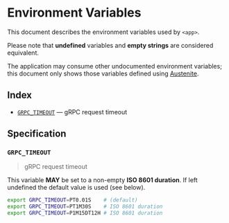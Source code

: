 # Environment Variables

This document describes the environment variables used by `<app>`.

Please note that **undefined** variables and **empty strings** are considered
equivalent.

The application may consume other undocumented environment variables; this
document only shows those variables defined using [Austenite].

[austenite]: https://github.com/eloquent/austenite

## Index

- [`GRPC_TIMEOUT`](#GRPC_TIMEOUT) — gRPC request timeout

## Specification

### `GRPC_TIMEOUT`

> gRPC request timeout

This variable **MAY** be set to a non-empty **ISO 8601 duration**.
If left undefined the default value is used (see below).

```sh
export GRPC_TIMEOUT=PT0.01S    # (default)
export GRPC_TIMEOUT=PT1M30S    # ISO 8601 duration
export GRPC_TIMEOUT=P1M15DT12H # ISO 8601 duration
```
